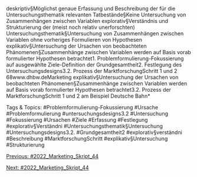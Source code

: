 deskriptiv§Möglichst genaue Erfassung und Beschreibung der für die Untersuchungsthematik relevanten Tatbestände§Keine Untersuchung von Zusammenhängen zwischen Variablen
explorativ§Verständnis und Strukturierung der (meist noch relativ unerforschten) Untersuchungsthematik§Untersuchung von Zusammenhängen zwischen Variablen ohne vorheriges Formulieren von Hypothesen
explikativ§Untersuchung der Ursachen von beobachteten Phänomenen§Zusammenhänge zwischen Variablen werden auf Basis vorab formulierter Hypothesen betrachtet1. Problemformulierung-Fokussierung auf ausgewählte Ziele-Definition der Grundgesamtheit2. Festlegung des Untersuchungsdesigns3.2. Prozess der MarktforschungSchritt 1 und 2
68www.dhbw.deMarketing
explikativ§Untersuchung der Ursachen von beobachteten Phänomenen§Zusammenhänge zwischen Variablen werden auf Basis vorab formulierter Hypothesen betrachtet3.2. Prozess der MarktforschungSchritt 1 und 2 am Beispiel Deutsche Bahn*

   Tags & Topics:
   #Problemformulierung-Fokussierung
   #Ursache
   #Problemformulierung
   #untersuchungsdesigns3.2
   #Untersuchung
   #Fokussierung
   #Ursachen
   #Ziele
   #Erfassung
   #Festlegung
   #explorativ§Verständni
   #Untersuchungsthematik§Untersuchung
   #Untersuchungsdesigns3.2.
   #Grundgesamtheit2
   #explorativ§verständni
   #Beschreibung
   #MarktforschungSchritt
   #explikativ§Untersuchung
   #Strukturierung

[Previous: #2022_Marketing_Skript_44](2022_Marketing_Skript_44.md)

[Next: #2022_Marketing_Skript_44](2022_Marketing_Skript_44.md)